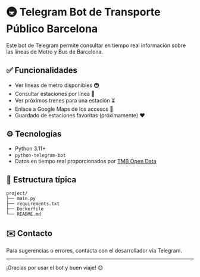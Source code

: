 # 🚇 Telegram Bot de Transporte Público Barcelona

Este bot de Telegram permite consultar en tiempo real información sobre las líneas de Metro y Bus de Barcelona. 

## ✅ Funcionalidades

- Ver líneas de metro disponibles 🚇
- Consultar estaciones por línea 🚉
- Ver próximos trenes para una estación ⏳
- Enlace a Google Maps de los accesos 📍
- Guardado de estaciones favoritas (próximamente) ♥️

## ⚙️ Tecnologías

- Python 3.11+
- `python-telegram-bot`
- Datos en tiempo real proporcionados por [TMB Open Data](https://developer.tmb.cat/api-docs/v1)

## 📁 Estructura típica

```
project/
├── main.py
├── requirements.txt
├── Dockerfile
└── README.md
```

## ✉️ Contacto

Para sugerencias o errores, contacta con el desarrollador vía Telegram.

---

¡Gracias por usar el bot y buen viaje! 😊